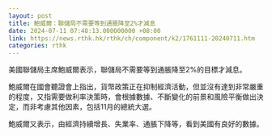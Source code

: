 ```yaml
---
layout: post
title: 鮑威爾：聯儲局不需要等到通脹降至2%才減息
date: 2024-07-11 07:48:13.000000000 +08:00
link: https://news.rthk.hk/rthk/ch/component/k2/1761111-20240711.htm
categories: rthk
---
```


美國聯儲局主席鮑威爾表示，聯儲局不需要等到通脹降至2%的目標才減息。

鮑威爾在國會聽證會上指出，貨幣政策正在抑制經濟活動，但並沒有達到非常嚴重的程度，又指需要做利率決策時，會根據數據、不斷變化的前景和風險平衡做出決定，而非考慮其他因素，包括11月的總統大選。

鮑威爾又表示，由經濟持續增長、失業率、通脹下降等，看到美國有良好的數據。
